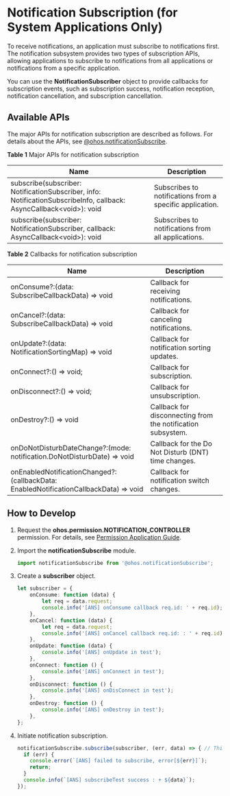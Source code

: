 # Notification Subscription (for System Applications Only)


To receive notifications, an application must subscribe to notifications first. The notification subsystem provides two types of subscription APIs, allowing applications to subscribe to notifications from all applications or notifications from a specific application.


You can use the **NotificationSubscriber** object to provide callbacks for subscription events, such as subscription success, notification reception, notification cancellation, and subscription cancellation.


## Available APIs

The major APIs for notification subscription are described as follows. For details about the APIs, see [@ohos.notificationSubscribe](../reference/apis/js-apis-notificationSubscribe.md).

**Table 1** Major APIs for notification subscription

| Name | Description|
| -------- | -------- |
| subscribe(subscriber: NotificationSubscriber, info: NotificationSubscribeInfo, callback: AsyncCallback&lt;void&gt;): void | Subscribes to notifications from a specific application.|
| subscribe(subscriber: NotificationSubscriber, callback: AsyncCallback&lt;void&gt;): void                                  | Subscribes to notifications from all applications.    |

**Table 2** Callbacks for notification subscription

| Name | Description|
| -------- | -------- |
| onConsume?:(data: SubscribeCallbackData) =&gt; void                                      | Callback for receiving notifications.              |
| onCancel?:(data: SubscribeCallbackData) =&gt; void                                       | Callback for canceling notifications.          |
| onUpdate?:(data: NotificationSortingMap) =&gt; void                                      | Callback for notification sorting updates.      |
| onConnect?:() =&gt; void;                                                                | Callback for subscription.          |
| onDisconnect?:() =&gt; void;                                                             | Callback for unsubscription.          |
| onDestroy?:() =&gt; void                                                                 | Callback for disconnecting from the notification subsystem.  |
| onDoNotDisturbDateChange?:(mode: notification.DoNotDisturbDate) =&gt; void               | Callback for the Do Not Disturb (DNT) time changes.|
| onEnabledNotificationChanged?:(callbackData: EnabledNotificationCallbackData) =&gt; void | Callback for notification switch changes.      |


## How to Develop

1. Request the **ohos.permission.NOTIFICATION_CONTROLLER** permission. For details, see [Permission Application Guide](../security/accesstoken-guidelines.md#declaring-permissions-in-the-configuration-file).

2. Import the **notificationSubscribe** module.
   
   ```ts
   import notificationSubscribe from '@ohos.notificationSubscribe';
   ```

3. Create a **subscriber** object.
   
   ```ts
   let subscriber = {
       onConsume: function (data) {
           let req = data.request;
           console.info('[ANS] onConsume callback req.id: ' + req.id);
       },
       onCancel: function (data) {
           let req = data.request;
           console.info('[ANS] onCancel callback req.id: : ' + req.id);
       },
       onUpdate: function (data) {
           console.info('[ANS] onUpdate in test');
       },
       onConnect: function () {
           console.info('[ANS] onConnect in test');
       },
       onDisconnect: function () {
           console.info('[ANS] onDisConnect in test');
       },
       onDestroy: function () {
           console.info('[ANS] onDestroy in test');
       },
   };
   ```

4. Initiate notification subscription.
   
   ```ts
   notificationSubscribe.subscribe(subscriber, (err, data) => { // This API uses an asynchronous callback to return the result.
     if (err) {
       console.error(`[ANS] failed to subscribe, error[${err}]`);
       return;
     }
     console.info(`[ANS] subscribeTest success : + ${data}`);
   });
   ```

